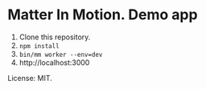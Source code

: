 # Matter In Motion. Demo app

1. Clone this repository.
2. `npm install`
3. `bin/mm worker --env=dev`
4. http://localhost:3000


License: MIT.
